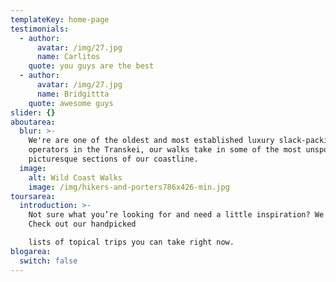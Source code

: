 ```yaml
---
templateKey: home-page
testimonials:
  - author:
      avatar: /img/27.jpg
      name: Carlitos
    quote: you guys are the best
  - author:
      avatar: /img/27.jpg
      name: Bridgittta
    quote: awesome guys
slider: {}
aboutarea:
  blur: >-
    We're are one of the oldest and most established luxury slack-packing
    operators in the Transkei, our walks take in some of the most unspoilt and
    picturesque sections of our coastline.
  image:
    alt: Wild Coast Walks
    image: /img/hikers-and-porters786x426-min.jpg
toursarea:
  introduction: >-
    Not sure what you’re looking for and need a little inspiration? We can help.
    Check out our handpicked

    lists of topical trips you can take right now.
blogarea:
  switch: false
---
```


